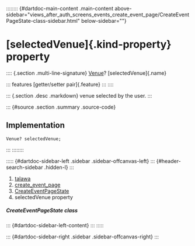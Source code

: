 :::::::: {#dartdoc-main-content .main-content above-sidebar="views_after_auth_screens_events_create_event_page/CreateEventPageState-class-sidebar.html" below-sidebar=""}
<div>

# [selectedVenue]{.kind-property} property

</div>

:::: {.section .multi-line-signature}
[Venue](../../models_events_event_venue/Venue-class.html)?
[selectedVenue]{.name}

::: features
[getter/setter pair]{.feature}
:::
::::

::: {.section .desc .markdown}
venue selected by the user.
:::

::: {#source .section .summary .source-code}
## Implementation

``` language-dart
Venue? selectedVenue;
```
:::
::::::::

::::: {#dartdoc-sidebar-left .sidebar .sidebar-offcanvas-left}
::: {#header-search-sidebar .hidden-l}
:::

1.  [talawa](../../index.html)
2.  [create_event_page](../../views_after_auth_screens_events_create_event_page/)
3.  [CreateEventPageState](../../views_after_auth_screens_events_create_event_page/CreateEventPageState-class.html)
4.  selectedVenue property

##### CreateEventPageState class

::: {#dartdoc-sidebar-left-content}
:::
:::::

::: {#dartdoc-sidebar-right .sidebar .sidebar-offcanvas-right}
:::
